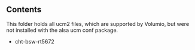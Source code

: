 ## Contents
This folder holds all ucm2 files, which are supported by Volumio, but were not installed with the alsa ucm conf package.

- cht-bsw-rt5672
